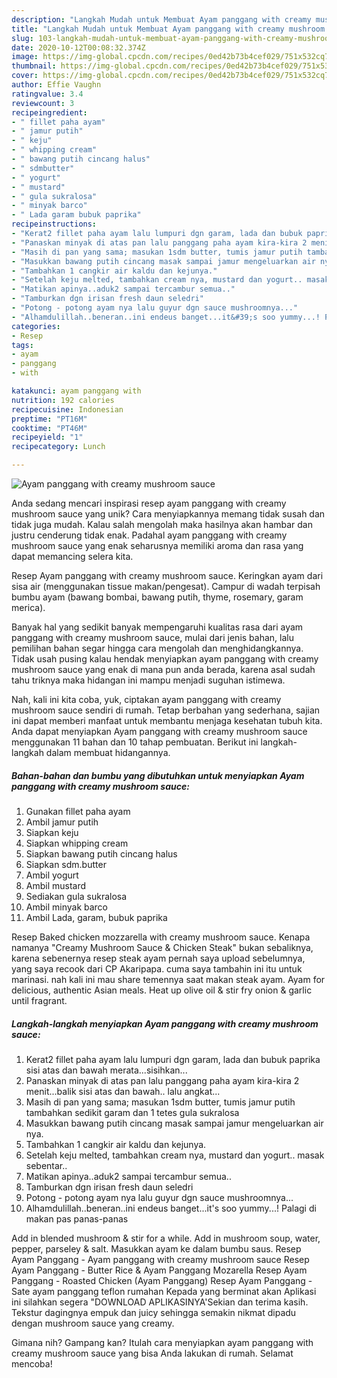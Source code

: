 ```yaml
---
description: "Langkah Mudah untuk Membuat Ayam panggang with creamy mushroom sauce, Lezat"
title: "Langkah Mudah untuk Membuat Ayam panggang with creamy mushroom sauce, Lezat"
slug: 103-langkah-mudah-untuk-membuat-ayam-panggang-with-creamy-mushroom-sauce-lezat
date: 2020-10-12T00:08:32.374Z
image: https://img-global.cpcdn.com/recipes/0ed42b73b4cef029/751x532cq70/ayam-panggang-with-creamy-mushroom-sauce-foto-resep-utama.jpg
thumbnail: https://img-global.cpcdn.com/recipes/0ed42b73b4cef029/751x532cq70/ayam-panggang-with-creamy-mushroom-sauce-foto-resep-utama.jpg
cover: https://img-global.cpcdn.com/recipes/0ed42b73b4cef029/751x532cq70/ayam-panggang-with-creamy-mushroom-sauce-foto-resep-utama.jpg
author: Effie Vaughn
ratingvalue: 3.4
reviewcount: 3
recipeingredient:
- " fillet paha ayam"
- " jamur putih"
- " keju"
- " whipping cream"
- " bawang putih cincang halus"
- " sdmbutter"
- " yogurt"
- " mustard"
- " gula sukralosa"
- " minyak barco"
- " Lada garam bubuk paprika"
recipeinstructions:
- "Kerat2 fillet paha ayam lalu lumpuri dgn garam, lada dan bubuk paprika sisi atas dan bawah merata...sisihkan..."
- "Panaskan minyak di atas pan lalu panggang paha ayam kira-kira 2 menit...balik sisi atas dan bawah.. lalu angkat..."
- "Masih di pan yang sama; masukan 1sdm butter, tumis jamur putih tambahkan sedikit garam dan 1 tetes gula sukralosa"
- "Masukkan bawang putih cincang masak sampai jamur mengeluarkan air nya."
- "Tambahkan 1 cangkir air kaldu dan kejunya."
- "Setelah keju melted, tambahkan cream nya, mustard dan yogurt.. masak sebentar.."
- "Matikan apinya..aduk2 sampai tercambur semua.."
- "Tamburkan dgn irisan fresh daun seledri"
- "Potong - potong ayam nya lalu guyur dgn sauce mushroomnya..."
- "Alhamdulillah..beneran..ini endeus banget...it&#39;s soo yummy...! Palagi di makan pas panas-panas"
categories:
- Resep
tags:
- ayam
- panggang
- with

katakunci: ayam panggang with 
nutrition: 192 calories
recipecuisine: Indonesian
preptime: "PT16M"
cooktime: "PT46M"
recipeyield: "1"
recipecategory: Lunch

---
```



![Ayam panggang with creamy mushroom sauce](https://img-global.cpcdn.com/recipes/0ed42b73b4cef029/751x532cq70/ayam-panggang-with-creamy-mushroom-sauce-foto-resep-utama.jpg)

Anda sedang mencari inspirasi resep ayam panggang with creamy mushroom sauce yang unik? Cara menyiapkannya memang tidak susah dan tidak juga mudah. Kalau salah mengolah maka hasilnya akan hambar dan justru cenderung tidak enak. Padahal ayam panggang with creamy mushroom sauce yang enak seharusnya memiliki aroma dan rasa yang dapat memancing selera kita.

Resep Ayam panggang with creamy mushroom sauce. Keringkan ayam dari sisa air (menggunakan tissue makan/pengesat). Campur di wadah terpisah bumbu ayam (bawang bombai, bawang putih, thyme, rosemary, garam merica).

Banyak hal yang sedikit banyak mempengaruhi kualitas rasa dari ayam panggang with creamy mushroom sauce, mulai dari jenis bahan, lalu pemilihan bahan segar hingga cara mengolah dan menghidangkannya. Tidak usah pusing kalau hendak menyiapkan ayam panggang with creamy mushroom sauce yang enak di mana pun anda berada, karena asal sudah tahu triknya maka hidangan ini mampu menjadi suguhan istimewa.


Nah, kali ini kita coba, yuk, ciptakan ayam panggang with creamy mushroom sauce sendiri di rumah. Tetap berbahan yang sederhana, sajian ini dapat memberi manfaat untuk membantu menjaga kesehatan tubuh kita. Anda dapat menyiapkan Ayam panggang with creamy mushroom sauce menggunakan 11 bahan dan 10 tahap pembuatan. Berikut ini langkah-langkah dalam membuat hidangannya.

<!--inarticleads1-->

##### Bahan-bahan dan bumbu yang dibutuhkan untuk menyiapkan Ayam panggang with creamy mushroom sauce:

1. Gunakan  fillet paha ayam
1. Ambil  jamur putih
1. Siapkan  keju
1. Siapkan  whipping cream
1. Siapkan  bawang putih cincang halus
1. Siapkan  sdm.butter
1. Ambil  yogurt
1. Ambil  mustard
1. Sediakan  gula sukralosa
1. Ambil  minyak barco
1. Ambil  Lada, garam, bubuk paprika


Resep Baked chicken mozzarella with creamy mushroom sauce. Kenapa namanya &#34;Creamy Mushroom Sauce &amp; Chicken Steak&#34; bukan sebaliknya, karena sebenernya resep steak ayam pernah saya upload sebelumnya, yang saya recook dari CP Akaripapa. cuma saya tambahin ini itu untuk marinasi. nah kali ini mau share temennya saat makan steak ayam. Ayam for delicious, authentic Asian meals. Heat up olive oil &amp; stir fry onion &amp; garlic until fragrant. 

<!--inarticleads2-->

##### Langkah-langkah menyiapkan Ayam panggang with creamy mushroom sauce:

1. Kerat2 fillet paha ayam lalu lumpuri dgn garam, lada dan bubuk paprika sisi atas dan bawah merata...sisihkan...
1. Panaskan minyak di atas pan lalu panggang paha ayam kira-kira 2 menit...balik sisi atas dan bawah.. lalu angkat...
1. Masih di pan yang sama; masukan 1sdm butter, tumis jamur putih tambahkan sedikit garam dan 1 tetes gula sukralosa
1. Masukkan bawang putih cincang masak sampai jamur mengeluarkan air nya.
1. Tambahkan 1 cangkir air kaldu dan kejunya.
1. Setelah keju melted, tambahkan cream nya, mustard dan yogurt.. masak sebentar..
1. Matikan apinya..aduk2 sampai tercambur semua..
1. Tamburkan dgn irisan fresh daun seledri
1. Potong - potong ayam nya lalu guyur dgn sauce mushroomnya...
1. Alhamdulillah..beneran..ini endeus banget...it&#39;s soo yummy...! Palagi di makan pas panas-panas


Add in blended mushroom &amp; stir for a while. Add in mushroom soup, water, pepper, parseley &amp; salt. Masukkan ayam ke dalam bumbu saus. Resep Ayam Panggang - Ayam panggang with creamy mushroom sauce Resep Ayam Panggang - Butter Rice &amp; Ayam Panggang Mozarella Resep Ayam Panggang - Roasted Chicken (Ayam Panggang) Resep Ayam Panggang - Sate ayam panggang teflon rumahan Kepada yang berminat akan Aplikasi ini silahkan segera &#34;DOWNLOAD APLIKASINYA&#39;Sekian dan terima kasih. Tekstur dagingnya empuk dan juicy sehingga semakin nikmat dipadu dengan mushroom sauce yang creamy. 

Gimana nih? Gampang kan? Itulah cara menyiapkan ayam panggang with creamy mushroom sauce yang bisa Anda lakukan di rumah. Selamat mencoba!
